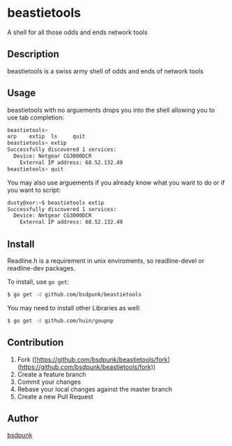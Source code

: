# beastietools
A shell for all those odds and ends network tools


## Description
beastietools is a swiss army shell of odds and ends of network tools

## Usage
beastietools with no arguements drops you into the shell allowing you to use tab completion:
```bash
beastietools> 
arp    extip  ls     quit   
beastietools> extip 
Successfully discovered 1 services:
  Device: Netgear CG3000DCR
    External IP address: 68.52.132.49
beastietools> quit
```

You may also use arguements if you already know what you want to do or if you want to script:
```bash
dusty@xor:~$ beastietools extip
Successfully discovered 1 services:
  Device: Netgear CG3000DCR
    External IP address: 68.52.132.49
```

## Install
Readline.h is a requirement in unix enviroments, so readline-devel or readline-dev packages.

To install, use `go get`:

```bash
$ go get -d github.com/bsdpunk/beastietools
```
You may need to install other Libraries as well:
```bash
$ go get -d github.com/huin/goupnp
```

## Contribution

1. Fork ([https://github.com/bsdpunk/beastietools/fork](https://github.com/bsdpunk/beastietools/fork))
1. Create a feature branch
1. Commit your changes
1. Rebase your local changes against the master branch
1. Create a new Pull Request

## Author

[bsdpunk](https://github.com/bsdpunk)
